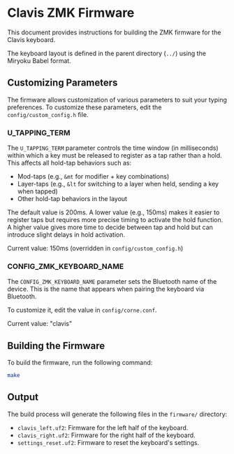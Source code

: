 # Clavis ZMK Firmware

This document provides instructions for building the ZMK firmware for the Clavis keyboard.

The keyboard layout is defined in the parent directory (`../`) using the Miryoku Babel format.

## Customizing Parameters

The firmware allows customization of various parameters to suit your typing preferences. To customize these parameters, edit the `config/custom_config.h` file.

### U_TAPPING_TERM

The `U_TAPPING_TERM` parameter controls the time window (in milliseconds) within which a key must be released to register as a tap rather than a hold. This affects all hold-tap behaviors such as:

- Mod-taps (e.g., `&mt` for modifier + key combinations)
- Layer-taps (e.g., `&lt` for switching to a layer when held, sending a key when tapped)
- Other hold-tap behaviors in the layout

The default value is 200ms. A lower value (e.g., 150ms) makes it easier to register taps but requires more precise timing to activate the hold function. A higher value gives more time to decide between tap and hold but can introduce slight delays in hold activation.

Current value: 150ms (overridden in `config/custom_config.h`)

### CONFIG_ZMK_KEYBOARD_NAME

The `CONFIG_ZMK_KEYBOARD_NAME` parameter sets the Bluetooth name of the device. This is the name that appears when pairing the keyboard via Bluetooth.

To customize it, edit the value in `config/corne.conf`.

Current value: "clavis"

## Building the Firmware

To build the firmware, run the following command:

```bash
make
```

## Output

The build process will generate the following files in the `firmware/` directory:

*   `clavis_left.uf2`: Firmware for the left half of the keyboard.
*   `clavis_right.uf2`: Firmware for the right half of the keyboard.
*   `settings_reset.uf2`: Firmware to reset the keyboard's settings.